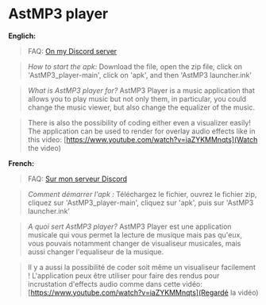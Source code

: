 # AstMP3 player

**Englich:**
> FAQ:
> [On my Discord server](https://discord.gg/xCrKVbMzJw)

> *How to start the apk:*
> Download the file, open the zip file, click on 'AstMP3_player-main', click on 'apk', and then 'AstMP3 launcher.ink'

> *What is AstMP3 player for?*
> AstMP3 Player is a music application that allows you to play music but not only them,
> in particular, you could change the music viewer,
> but also change the equalizer of the music.

> There is also the possibility of coding either even a visualizer easily!
> The application can be used to render for overlay audio effects like in this video:
> [https://www.youtube.com/watch?v=iaZYKMMnqts](Watch the video)

**French:**
> FAQ:
> [Sur mon serveur Discord](https://discord.gg/xCrKVbMzJw)

> *Comment démarrer l'apk :*
> Téléchargez le fichier, ouvrez le fichier zip, cliquez sur 'AstMP3_player-main', cliquez sur 'apk', puis sur 'AstMP3 launcher.ink'

> *A quoi sert AstMP3 player?*
> AstMP3 Player est une application musicale qui vous permet la lecture de musique mais pas qu'eux,
> vous pouvais notamment changer de visualiseur musicales,
> mais aussi changer l'equaliseur de la musique.

> Il y a aussi la possibilité de coder soit même un visualiseur facilement !
> L'application peux être utiliser pour faire des rendus pour incrustation d'effects audio comme dans cette vidéo:
> [https://www.youtube.com/watch?v=iaZYKMMnqts](Regardé la vidéo)
